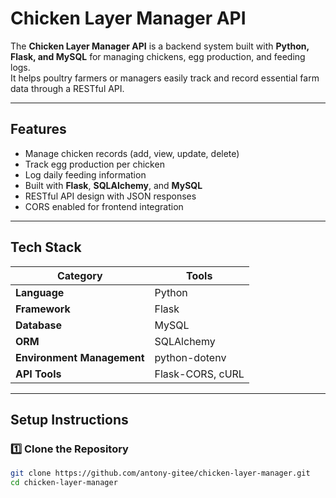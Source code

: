 #  Chicken Layer Manager API

The **Chicken Layer Manager API** is a backend system built with **Python, Flask, and MySQL** for managing chickens, egg production, and feeding logs.  
It helps poultry farmers or managers easily track and record essential farm data through a RESTful API.

---

##  Features

- Manage chicken records (add, view, update, delete)
- Track egg production per chicken
- Log daily feeding information
- Built with **Flask**, **SQLAlchemy**, and **MySQL**
- RESTful API design with JSON responses
- CORS enabled for frontend integration

---

##  Tech Stack

| Category | Tools |
|-----------|-------|
| **Language** | Python |
| **Framework** | Flask |
| **Database** | MySQL |
| **ORM** | SQLAlchemy |
| **Environment Management** | python-dotenv |
| **API Tools** | Flask-CORS, cURL|

---

##  Setup Instructions

### 1️⃣ Clone the Repository
```bash
git clone https://github.com/antony-gitee/chicken-layer-manager.git 
cd chicken-layer-manager
